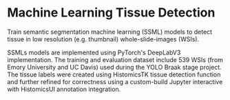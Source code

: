 # Machine Learning Tissue Detection
Train semantic segmentation machine learning (SSML) models to detect tissue in low resolution (e.g. thumbnail) whole-slide-images (WSIs). 

SSMLs models are implemented using PyTorch's DeepLabV3 implementation. The training and evaluation dataset include 539 WSIs (from Emory University and UC Davis) used during the YOLO Braak stage project. The tissue labels were created using HistomicsTK tissue detection function and further refined for correctness using a custom-build Jupyter interactive with HistomicsUI annotation integration.